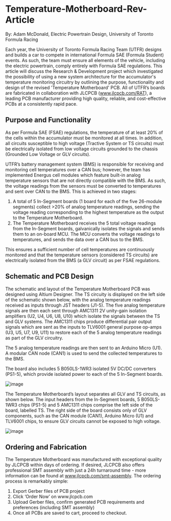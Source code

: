 # Temperature-Motherboard-Rev-Article
By: Adam McDonald, Electric Powertrain Design, University of Toronto Formula Racing

Each year, the University of Toronto Formula Racing Team (UTFR) designs and builds a car to compete in international Formula SAE (Formula Student) events. As such, the team must ensure all elements of the vehicle, including the electric powertrain, comply entirely with Formula SAE regulations. This article will discuss the Research & Development project which investigated the possibility of using a new system architecture for the accumulator's temperature monitoring circuitry by outlining the purpose, functionality and design of the revised 'Temperature Motherboard' PCB. All of UTFR’s boards are fabricated in collaboration with JLCPCB (www.jlcpcb.com/RAT), a leading PCB manufacturer providing high quality, reliable, and cost-effective PCBs at a consistently rapid pace.

## Purpose and Functionality

As per Formula SAE (FSAE) regulations, the temperature of at least 20% of the cells within the accumulator must be monitored at all times. In addition, all circuits susceptible to high voltage (Tractive System or TS circuits) must be electrically isolated from low voltage circuits grounded to the chassis (Grounded Low Voltage or GLV circuits). 

UTFR’s battery management system (BMS) is responsible for receiving and monitoring cell temperatures over a CAN bus; however, the team has implemented Energus cell modules which feature built-in analog temperature sensors that are not directly compatible with the BMS. As such, the voltage readings from the sensors must be converted to temperatures and sent over CAN to the BMS. This is achieved in two stages:

<ol> 
  <li> A total of 5 In-Segment boards (1 board for each of the five 26-module segments) collect >20% of analog temperature readings, sending the voltage reading corresponding to the highest temperature as the output to the Temperature Motherboard.
  
  <li> The Temperature Motherboard receives the 5 total voltage readings from the In-Segment boards, galvanically isolates the signals and sends them to an on-board MCU. The MCU converts the voltage readings to temperatures, and sends the data over a CAN bus to the BMS. 
</ol>

This ensures a sufficient number of cell temperatures are continuously monitored and that the temperature sensors (considered TS circuits) are electrically isolated from the BMS (a GLV circuit) as per FSAE regulations.

## Schematic and PCB Design

The schematic and layout of the Temperature Motherboard PCB was designed using Altium Designer. The TS circuity is displayed on the left side of the schematic shown below, with the analog temperature readings received as inputs through JST headers (J1-5). The five analog temperature signals are then each sent through AMC1311 2V unity-gain isolation amplifiers (U2, U4, U6, U8, U10) which isolate the signals between the TS and GLV systems. The AMC1311 chips produce differential pair output signals which are sent as the inputs to TLV6001 general purpose op-amps (U3, U5, U7, U9, U11) to restore each of the 5 analog temperature readings as part of the GLV circuitry.

The 5 analog temperature readings are then sent to an Arduino Micro (U1). A modular CAN node (CAN1) is used to send the collected temperatures to the BMS.

The board also includes 5 B050LS-1WR3 isolated 5V DC/DC converters (PS1-5), which provide isolated power to each of the 5 In-Segment boards.

![image](https://user-images.githubusercontent.com/110572941/184552540-ef7885cf-961c-4d49-baff-d6f350700424.png)

The Temperature Motherboard’s layout separates all GLV and TS circuits, as shown below. The input headers from the In-Segment boards, 5 B050LS-1WR3 chips (PS1-5) and 5 AMC1311 chips comprise the left side of the board, labelled TS. The right side of the board consists only of GLV components, such as the CAN module (CAN1), Arduino Micro (U1) and TLV6001 chips, to ensure GLV circuits cannot be exposed to high voltage.

![image](https://user-images.githubusercontent.com/110572941/184552465-c9069537-8144-4fa5-9341-99ced5b06429.png)

## Ordering and Fabrication

The Temperature Motherboard was manufactured with exceptional quality by JLCPCB within days of ordering. If desired, JLCPCB also offers professional SMT assembly with just a 24h turnaround time - more information can be found at www.jlcpcb.com/smt-assembly. The ordering process is remarkably simple:

<ol>
  <li> Export Gerber files of PCB project
  <li> Click ‘Order Now’ on www.jlcpcb.com
  <li> Upload Gerber files, confirm generated PCB requirements and preferences (including SMT assembly)
  <li> Once all PCBs are saved to cart, proceed to checkout.
<ol>
